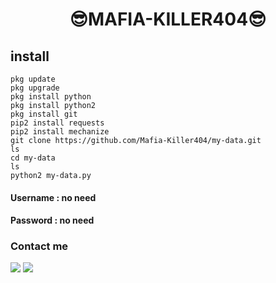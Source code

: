 <h1 align="center">
😎MAFIA-KILLER404😎

## install

````
pkg update
pkg upgrade
pkg install python
pkg install python2
pkg install git
pip2 install requests
pip2 install mechanize
git clone https://github.com/Mafia-Killer404/my-data.git
ls
cd my-data
ls
python2 my-data.py

````

#### Username : no need
#### Password : no need
### Contact me
[![](https://img.shields.io/badge/Facebook-GROUP-blue?logo=Facebook&logoColor=blue&labelColor=white)](https://www.facebook.com/groups/163289698887595/?ref=share)
[![](https://img.shields.io/badge/Whatsapp-CHAT-red?logo=Whatsapp&logoColor=Brightgreen&labelColor=white)](https://wa.me/+92132197796?text=Asalamualaikum+bang)
